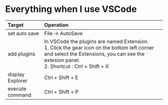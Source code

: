 # Everything when I use VSCode



|Target|Operation|
|:--|:--|
|set auto save | File -> AutoSave|
|add plugins|In VSCode the plugins are named Extension. <br> 1. Click the gear icon on the bottom left corner and select the Extensions, you can see the extesion panel. <br> 2. Shortcut : Ctrl + Shift + X|
|display Explorer|Ctrl + Shift + E|
|execute command|Ctrl + Shift + P|
